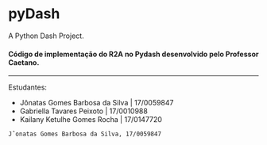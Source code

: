 # pyDash
A Python Dash Project.

<h4>Código de implementação do R2A no Pydash desenvolvido pelo Professor Caetano.</h4>

-----

Estudantes:
<ul>
  <li> Jônatas Gomes Barbosa da Silva | 17/0059847</li>
  <li> Gabriella Tavares Peixoto | 17/0010988</li>
  <li> Kailany Ketulhe Gomes Rocha | 17/0147720</li>
</ul>
    
    Jˆonatas Gomes Barbosa da Silva, 17/0059847
